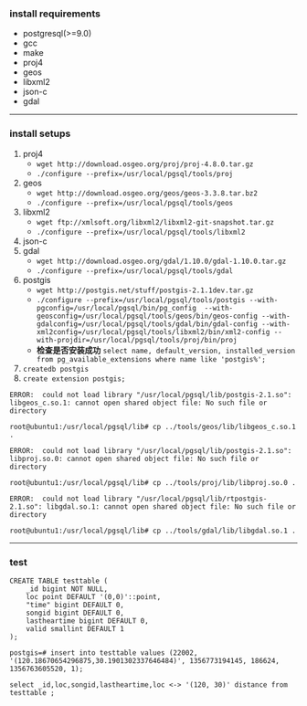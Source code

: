 ### install requirements

* postgresql(>=9.0)
* gcc
* make
* proj4
* geos
* libxml2
* json-c
* gdal

***

### install setups

1. proj4
	* ```wget http://download.osgeo.org/proj/proj-4.8.0.tar.gz```
	* ```./configure --prefix=/usr/local/pgsql/tools/proj```
2. geos
	* ```wget http://download.osgeo.org/geos/geos-3.3.8.tar.bz2```
	* ```./configure --prefix=/usr/local/pgsql/tools/geos```
3. libxml2
	* ```wget ftp://xmlsoft.org/libxml2/libxml2-git-snapshot.tar.gz```
	* ```./configure --prefix=/usr/local/pgsql/tools/libxml2```
4. json-c
5. gdal
	* ```wget http://download.osgeo.org/gdal/1.10.0/gdal-1.10.0.tar.gz```
	* ```./configure --prefix=/usr/local/pgsql/tools/gdal```
6. postgis
	* ```wget http://postgis.net/stuff/postgis-2.1.1dev.tar.gz```
	*  ```./configure --prefix=/usr/local/pgsql/tools/postgis --with-pgconfig=/usr/local/pgsql/bin/pg_config  --with-geosconfig=/usr/local/pgsql/tools/geos/bin/geos-config --with-gdalconfig=/usr/local/pgsql/tools/gdal/bin/gdal-config --with-xml2config=/usr/local/pgsql/tools/libxml2/bin/xml2-config --with-projdir=/usr/local/pgsql/tools/proj/bin/proj```
	*  **检查是否安装成功** ```select name, default_version, installed_version from pg_available_extensions where name like 'postgis%';```
7. ```createdb postgis```
8. ```create extension postgis;```
	
```ERROR:  could not load library "/usr/local/pgsql/lib/postgis-2.1.so": libgeos_c.so.1: cannot open shared object file: No such file or directory ```

```root@ubuntu1:/usr/local/pgsql/lib# cp ../tools/geos/lib/libgeos_c.so.1 .```

```ERROR:  could not load library "/usr/local/pgsql/lib/postgis-2.1.so": libproj.so.0: cannot open shared object file: No such file or directory```

```root@ubuntu1:/usr/local/pgsql/lib# cp ../tools/proj/lib/libproj.so.0 .```

```ERROR:  could not load library "/usr/local/pgsql/lib/rtpostgis-2.1.so": libgdal.so.1: cannot open shared object file: No such file or directory```

```root@ubuntu1:/usr/local/pgsql/lib# cp ../tools/gdal/lib/libgdal.so.1 .```

***

### test
```
CREATE TABLE testtable (
    _id bigint NOT NULL,
    loc point DEFAULT '(0,0)'::point,
    "time" bigint DEFAULT 0,
    songid bigint DEFAULT 0,
    lastheartime bigint DEFAULT 0,
    valid smallint DEFAULT 1
);
```

```postgis=# insert into testtable values (22002, '(120.18670654296875,30.1901302337646484)', 1356773194145, 186624, 1356763605520, 1);```

```
select _id,loc,songid,lastheartime,loc <-> '(120, 30)' distance from testtable ;
```